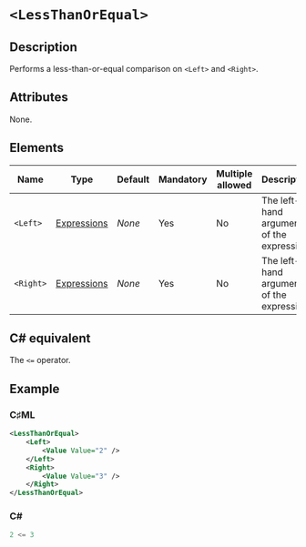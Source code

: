# `<LessThanOrEqual>`

## Description

Performs a less-than-or-equal comparison on `<Left>` and `<Right>`.

## Attributes

None.

## Elements

| Name | Type | Default | Mandatory | Multiple allowed | Description |
|---|---|---|---|---|---|
| `<Left>` | [Expressions](../types/expressions.md) | *None* | Yes | No | The left-hand argument of the expression. |
| `<Right>` | [Expressions](../types/expressions.md) | *None* | Yes | No | The left-hand argument of the expression. |

## C# equivalent

The `<=` operator.

## Example

### C♯ML

```xml
<LessThanOrEqual>
    <Left>
        <Value Value="2" />
    </Left>
    <Right>
        <Value Value="3" />
    </Right>
</LessThanOrEqual>
```

### C#

```csharp
2 <= 3
```
